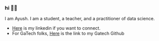 ### hi ✌🏻

I am Ayush. I am a student, a teacher, and a practitioner of data science.  

- [Here](https://linkedin.com/in/ayush-subedi) is my linkedin if you want to connect.
- For GaTech folks, [Here](https://github.gatech.edu/asubedi6) is the link to my Gatech Github
